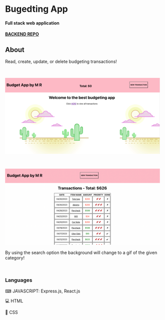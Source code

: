 # Bugedting App
#### Full stack web application

#### [BACKEND REPO](https://github.com/arerimr/budgeting-app-backend)

## About
Read, create, update, or delete budgeting transactions!

<br>

![HOME PAGE](./src/Assets/Screen%20Shot%202023-04-19%20at%206.08.18%20PM.png)

<br>

![TRANSACTIONS](/src/Assets/Screen%20Shot%202023-04-19%20at%206.09.42%20PM.png)


By using the search option the background will change to a gif of the given category!

<br>


### Languages
<p>⌨ JAVASCRIPT: Express.js, React.js</p>
<p>💻 HTML</p>
🎨 CSS

